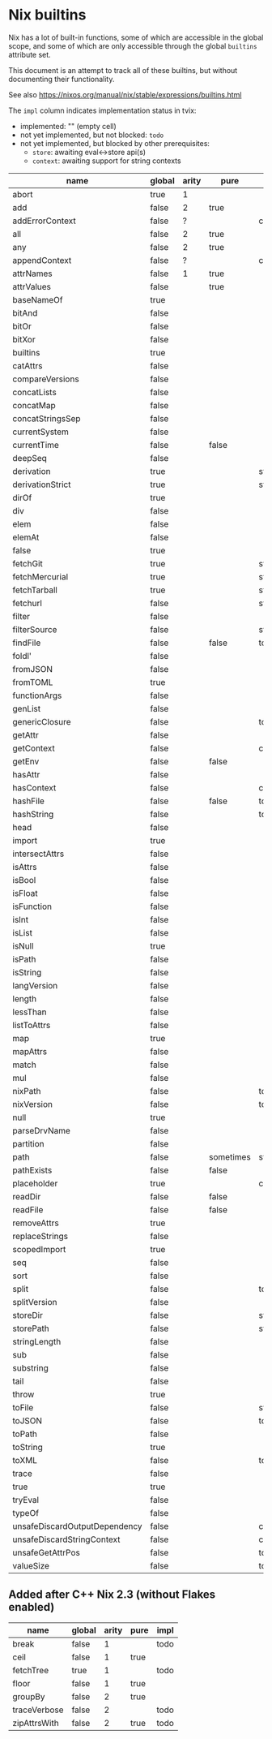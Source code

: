 Nix builtins
============

Nix has a lot of built-in functions, some of which are accessible in
the global scope, and some of which are only accessible through the
global `builtins` attribute set.

This document is an attempt to track all of these builtins, but
without documenting their functionality.

See also https://nixos.org/manual/nix/stable/expressions/builtins.html

The `impl` column indicates implementation status in tvix:
- implemented: "" (empty cell)
- not yet implemented, but not blocked: `todo`
- not yet implemented, but blocked by other prerequisites:
  - `store`: awaiting eval<->store api(s)
  - `context`: awaiting support for string contexts

| name                          | global | arity | pure  | impl    |
|-------------------------------|--------|-------|-------|---------|
| abort                         | true   | 1     |       |         |
| add                           | false  | 2     | true  |         |
| addErrorContext               | false  | ?     |       | context |
| all                           | false  | 2     | true  |         |
| any                           | false  | 2     | true  |         |
| appendContext                 | false  | ?     |       | context |
| attrNames                     | false  | 1     | true  |         |
| attrValues                    | false  |       | true  |         |
| baseNameOf                    | true   |       |       |         |
| bitAnd                        | false  |       |       |         |
| bitOr                         | false  |       |       |         |
| bitXor                        | false  |       |       |         |
| builtins                      | true   |       |       |         |
| catAttrs                      | false  |       |       |         |
| compareVersions               | false  |       |       |         |
| concatLists                   | false  |       |       |         |
| concatMap                     | false  |       |       |         |
| concatStringsSep              | false  |       |       |         |
| currentSystem                 | false  |       |       |         |
| currentTime                   | false  |       | false |         |
| deepSeq                       | false  |       |       |         |
| derivation                    | true   |       |       | store   |
| derivationStrict              | true   |       |       | store   |
| dirOf                         | true   |       |       |         |
| div                           | false  |       |       |         |
| elem                          | false  |       |       |         |
| elemAt                        | false  |       |       |         |
| false                         | true   |       |       |         |
| fetchGit                      | true   |       |       | store   |
| fetchMercurial                | true   |       |       | store   |
| fetchTarball                  | true   |       |       | store   |
| fetchurl                      | false  |       |       | store   |
| filter                        | false  |       |       |         |
| filterSource                  | false  |       |       | store   |
| findFile                      | false  |       | false | todo    |
| foldl'                        | false  |       |       |         |
| fromJSON                      | false  |       |       |         |
| fromTOML                      | true   |       |       |         |
| functionArgs                  | false  |       |       |         |
| genList                       | false  |       |       |         |
| genericClosure                | false  |       |       | todo    |
| getAttr                       | false  |       |       |         |
| getContext                    | false  |       |       | context |
| getEnv                        | false  |       | false |         |
| hasAttr                       | false  |       |       |         |
| hasContext                    | false  |       |       | context |
| hashFile                      | false  |       | false | todo    |
| hashString                    | false  |       |       | todo    |
| head                          | false  |       |       |         |
| import                        | true   |       |       |         |
| intersectAttrs                | false  |       |       |         |
| isAttrs                       | false  |       |       |         |
| isBool                        | false  |       |       |         |
| isFloat                       | false  |       |       |         |
| isFunction                    | false  |       |       |         |
| isInt                         | false  |       |       |         |
| isList                        | false  |       |       |         |
| isNull                        | true   |       |       |         |
| isPath                        | false  |       |       |         |
| isString                      | false  |       |       |         |
| langVersion                   | false  |       |       |         |
| length                        | false  |       |       |         |
| lessThan                      | false  |       |       |         |
| listToAttrs                   | false  |       |       |         |
| map                           | true   |       |       |         |
| mapAttrs                      | false  |       |       |         |
| match                         | false  |       |       |         |
| mul                           | false  |       |       |         |
| nixPath                       | false  |       |       | todo    |
| nixVersion                    | false  |       |       | todo    |
| null                          | true   |       |       |         |
| parseDrvName                  | false  |       |       |         |
| partition                     | false  |       |       |         |
| path                          | false  |       | sometimes | store |
| pathExists                    | false  |       | false |         |
| placeholder                   | true   |       |       | context |
| readDir                       | false  |       | false |         |
| readFile                      | false  |       | false |         |
| removeAttrs                   | true   |       |       |         |
| replaceStrings                | false  |       |       |         |
| scopedImport                  | true   |       |       |         |
| seq                           | false  |       |       |         |
| sort                          | false  |       |       |         |
| split                         | false  |       |       | todo    |
| splitVersion                  | false  |       |       |         |
| storeDir                      | false  |       |       | store   |
| storePath                     | false  |       |       | store   |
| stringLength                  | false  |       |       |         |
| sub                           | false  |       |       |         |
| substring                     | false  |       |       |         |
| tail                          | false  |       |       |         |
| throw                         | true   |       |       |         |
| toFile                        | false  |       |       | store   |
| toJSON                        | false  |       |       | todo    |
| toPath                        | false  |       |       |         |
| toString                      | true   |       |       |         |
| toXML                         | false  |       |       | todo    |
| trace                         | false  |       |       |         |
| true                          | true   |       |       |         |
| tryEval                       | false  |       |       |         |
| typeOf                        | false  |       |       |         |
| unsafeDiscardOutputDependency | false  |       |       | context |
| unsafeDiscardStringContext    | false  |       |       | context |
| unsafeGetAttrPos              | false  |       |       | todo    |
| valueSize                     | false  |       |       | todo    |

## Added after C++ Nix 2.3 (without Flakes enabled)

| name          | global | arity | pure  | impl  |
|---------------|--------|-------|-------|-------|
| break         | false  | 1     |       | todo  |
| ceil          | false  | 1     | true  |       |
| fetchTree     | true   | 1     |       | todo  |
| floor         | false  | 1     | true  |       |
| groupBy       | false  | 2     | true  |       |
| traceVerbose  | false  | 2     |       | todo  |
| zipAttrsWith  | false  | 2     | true  | todo  |
